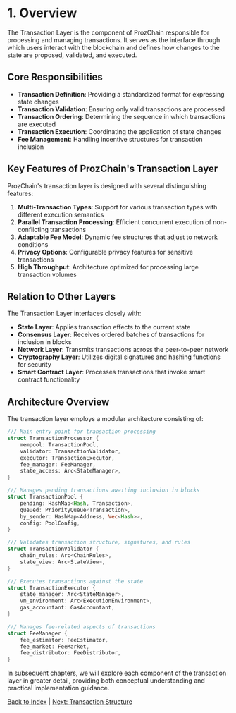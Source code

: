 # 1. Overview

The Transaction Layer is the component of ProzChain responsible for processing and managing transactions. It serves as the interface through which users interact with the blockchain and defines how changes to the state are proposed, validated, and executed.

## Core Responsibilities

- **Transaction Definition**: Providing a standardized format for expressing state changes
- **Transaction Validation**: Ensuring only valid transactions are processed
- **Transaction Ordering**: Determining the sequence in which transactions are executed
- **Transaction Execution**: Coordinating the application of state changes
- **Fee Management**: Handling incentive structures for transaction inclusion

## Key Features of ProzChain's Transaction Layer

ProzChain's transaction layer is designed with several distinguishing features:

1. **Multi-Transaction Types**: Support for various transaction types with different execution semantics
2. **Parallel Transaction Processing**: Efficient concurrent execution of non-conflicting transactions
3. **Adaptable Fee Model**: Dynamic fee structures that adjust to network conditions
4. **Privacy Options**: Configurable privacy features for sensitive transactions
5. **High Throughput**: Architecture optimized for processing large transaction volumes

## Relation to Other Layers

The Transaction Layer interfaces closely with:

- **State Layer**: Applies transaction effects to the current state
- **Consensus Layer**: Receives ordered batches of transactions for inclusion in blocks
- **Network Layer**: Transmits transactions across the peer-to-peer network
- **Cryptography Layer**: Utilizes digital signatures and hashing functions for security
- **Smart Contract Layer**: Processes transactions that invoke smart contract functionality

## Architecture Overview

The transaction layer employs a modular architecture consisting of:

```rust
/// Main entry point for transaction processing
struct TransactionProcessor {
    mempool: TransactionPool,
    validator: TransactionValidator,
    executor: TransactionExecutor,
    fee_manager: FeeManager,
    state_access: Arc<StateManager>,
}

/// Manages pending transactions awaiting inclusion in blocks
struct TransactionPool {
    pending: HashMap<Hash, Transaction>,
    queued: PriorityQueue<Transaction>,
    by_sender: HashMap<Address, Vec<Hash>>,
    config: PoolConfig,
}

/// Validates transaction structure, signatures, and rules
struct TransactionValidator {
    chain_rules: Arc<ChainRules>,
    state_view: Arc<StateView>,
}

/// Executes transactions against the state
struct TransactionExecutor {
    state_manager: Arc<StateManager>,
    vm_environment: Arc<ExecutionEnvironment>,
    gas_accountant: GasAccountant,
}

/// Manages fee-related aspects of transactions
struct FeeManager {
    fee_estimator: FeeEstimator,
    fee_market: FeeMarket,
    fee_distributor: FeeDistributor,
}
```

In subsequent chapters, we will explore each component of the transaction layer in greater detail, providing both conceptual understanding and practical implementation guidance.

[Back to Index](./06-0-transaction-layer-index.md) | [Next: Transaction Structure](./06.02-transaction-layer-structure.md)
